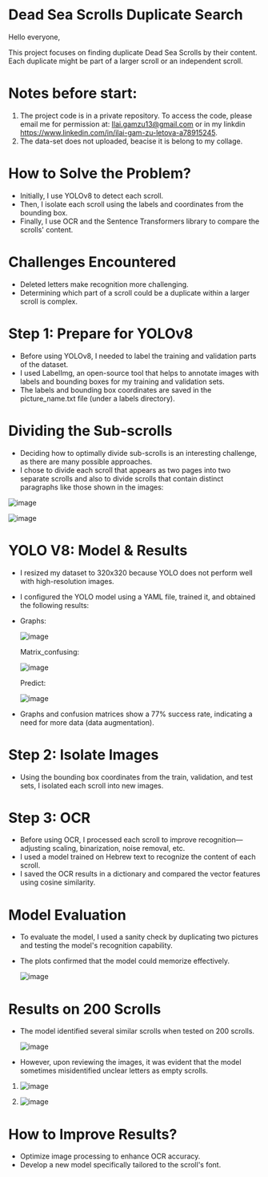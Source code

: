 # Dead Sea Scrolls Duplicate Search

Hello everyone,

This project focuses on finding duplicate Dead Sea Scrolls by their content. Each duplicate might be part of a larger scroll or an independent scroll.

# Notes before start: 
1. The project code is in a private repository. To access the code, please email me for permission at: Ilai.gamzu13@gmail.com or in my linkdin https://www.linkedin.com/in/ilai-gam-zu-letova-a78915245.
2. The data-set does not uploaded, beacise it is belong to my collage.

# How to Solve the Problem?
- Initially, I use YOLOv8 to detect each scroll.
- Then, I isolate each scroll using the labels and coordinates from the bounding box.
- Finally, I use OCR and the Sentence Transformers library to compare the scrolls' content.
  
# Challenges Encountered
- Deleted letters make recognition more challenging.
- Determining which part of a scroll could be a duplicate within a larger scroll is complex.


# Step 1: Prepare for YOLOv8
- Before using YOLOv8, I needed to label the training and validation parts of the dataset.
- I used LabelImg, an open-source tool that helps to annotate images with labels and bounding boxes for my training and validation sets.
- The labels and bounding box coordinates are saved in the picture_name.txt file (under a labels directory).
  
# Dividing the Sub-scrolls
- Deciding how to optimally divide sub-scrolls is an interesting challenge, as there are many possible approaches.
- I chose to divide each scroll that appears as two pages into two separate scrolls and also to divide scrolls that contain distinct paragraphs like those shown in the images:

![image](https://github.com/IlaiGamzu/Dead-Sea-Scrolls-Duplicate-Search/assets/135164356/26209885-b368-4e0d-b8d2-a313777aeab0)

![image](https://github.com/IlaiGamzu/Dead-Sea-Scrolls-Duplicate-Search/assets/135164356/34f38fd6-d514-407b-98b3-190ae33762ec)
  

# YOLO V8: Model & Results
- I resized my dataset to 320x320 because YOLO does not perform well with high-resolution images.
- I configured the YOLO model using a YAML file, trained it, and obtained the following results:
  
- Graphs:
  
  ![image](https://github.com/IlaiGamzu/Dead-Sea-Scrolls-Duplicate-Search/assets/135164356/352b4595-007b-4ea6-9bdc-0d5e2434c7e3)

  Matrix_confusing:
  
  ![image](https://github.com/IlaiGamzu/Dead-Sea-Scrolls-Duplicate-Search/assets/135164356/dfb2d5e1-f167-4e91-bc2b-d5f1b391595d)

  Predict:
  
  ![image](https://github.com/IlaiGamzu/Dead-Sea-Scrolls-Duplicate-Search/assets/135164356/46d8cbcf-8e1d-49f4-93d7-430b847be8f3)

- Graphs and confusion matrices show a 77% success rate, indicating a need for more data (data augmentation).

# Step 2: Isolate Images
- Using the bounding box coordinates from the train, validation, and test sets, I isolated each scroll into new images.

# Step 3: OCR
- Before using OCR, I processed each scroll to improve recognition—adjusting scaling, binarization, noise removal, etc.
- I used a model trained on Hebrew text to recognize the content of each scroll.
- I saved the OCR results in a dictionary and compared the vector features using cosine similarity.
  
# Model Evaluation
- To evaluate the model, I used a sanity check by duplicating two pictures and testing the model's recognition capability.
- The plots confirmed that the model could memorize effectively.
  
  ![image](https://github.com/IlaiGamzu/Dead-Sea-Scrolls-Duplicate-Search/assets/135164356/4d9df81b-26bf-4b05-866a-eb346cc5ba89)


# Results on 200 Scrolls
- The model identified several similar scrolls when tested on 200 scrolls.

  ![image](https://github.com/IlaiGamzu/Dead-Sea-Scrolls-Duplicate-Search/assets/135164356/eb74185d-57d4-478d-81af-1dbc86e989a5)

- However, upon reviewing the images, it was evident that the model sometimes misidentified unclear letters as empty scrolls.
 
1. ![image](https://github.com/IlaiGamzu/Dead-Sea-Scrolls-Duplicate-Search/assets/135164356/887c1d5a-f792-4c45-8b36-af67ee4759e5)

2. ![image](https://github.com/IlaiGamzu/Dead-Sea-Scrolls-Duplicate-Search/assets/135164356/5229ae2d-03b9-4ca5-bccc-a81407d3984d)


# How to Improve Results?
- Optimize image processing to enhance OCR accuracy.
- Develop a new model specifically tailored to the scroll's font.




